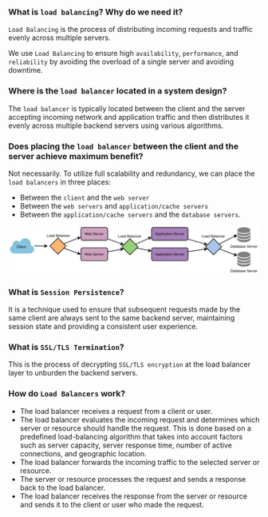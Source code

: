 ### What is `load balancing`? Why do we need it?

`Load Balancing` is the process of distributing incoming requests and traffic evenly across multiple servers.

We use `Load Balancing` to ensure high `availability`, `performance`, and `reliability` by avoiding the overload of a single server and avoiding downtime.

### Where is the `load balancer` located in a system design?

The `load balancer` is typically located between the client and the server accepting incoming network and application traffic and then distributes it evenly across multiple backend servers using various algorithms.

### Does placing the `load balancer` between the client and the server achieve maximum benefit?

Not necessarily. To utilize full scalability and redundancy, we can place the `load balancers` in three places:

- Between the `client` and the `web server`
- Between the `web servers` and `application/cache servers`
- Between the `application/cache servers` and the `database servers`.

![Load Balancer Positioning](image.png)

### What is `Session Persistence`?

It is a technique used to ensure that subsequent requests made by the same client are always sent to the same backend server, maintaining session state and providing a consistent user experience.

### What is `SSL/TLS Termination`?

This is the process of decrypting `SSL/TLS encryption` at the load balancer layer to unburden the backend servers.

### How do `Load Balancers` work?

- The load balancer receives a request from a client or user.
- The load balancer evaluates the incoming request and determines which server or resource should handle the request. This is done based on a predefined load-balancing algorithm that takes into account factors such as server capacity, server response time, number of active connections, and geographic location.
- The load balancer forwards the incoming traffic to the selected server or resource.
- The server or resource processes the request and sends a response back to the load balancer.
- The load balancer receives the response from the server or resource and sends it to the client or user who made the request.
